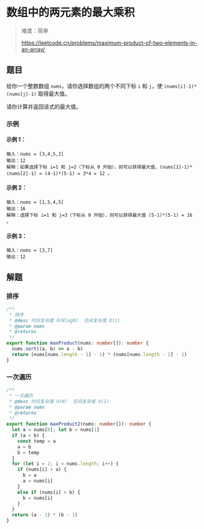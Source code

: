 # 数组中的两元素的最大乘积

> 难度：简单
>
> https://leetcode.cn/problems/maximum-product-of-two-elements-in-an-array/

## 题目

给你一个整数数组 `nums`，请你选择数组的两个不同下标 `i` 和 `j`，使 `(nums[i]-1)*(nums[j]-1)` 取得最大值。

请你计算并返回该式的最大值。

### 示例

#### 示例 1：

```
输入：nums = [3,4,5,2]
输出：12 
解释：如果选择下标 i=1 和 j=2（下标从 0 开始），则可以获得最大值，(nums[1]-1)*(nums[2]-1) = (4-1)*(5-1) = 3*4 = 12 。 
```

#### 示例 2：

```
输入：nums = [1,5,4,5]
输出：16
解释：选择下标 i=1 和 j=3（下标从 0 开始），则可以获得最大值 (5-1)*(5-1) = 16 。
```

#### 示例 3：

```
输入：nums = [3,7]
输出：12
```

## 解题

### 排序

```ts 
/**
 * 排序
 * @desc 时间复杂度 O(NlogN)  空间复杂度 O(1)
 * @param nums
 * @returns
 */
export function maxProduct(nums: number[]): number {
  nums.sort((a, b) => a - b)
  return (nums[nums.length - 1] - 1) * (nums[nums.length - 2] - 1)
}
```

### 一次遍历

```ts 
/**
 * 一次遍历
 * @desc 时间复杂度 O(N)  空间复杂度 O(1)
 * @param nums
 * @returns
 */
export function maxProduct2(nums: number[]): number {
  let a = nums[0]; let b = nums[1]
  if (a < b) {
    const temp = a
    a = b
    b = temp
  }
  for (let i = 2; i < nums.length; i++) {
    if (nums[i] > a) {
      b = a
      a = nums[i]
    }
    else if (nums[i] > b) {
      b = nums[i]
    }
  }
  return (a - 1) * (b - 1)
}
```
